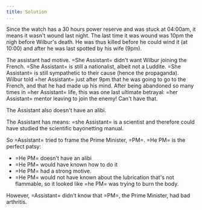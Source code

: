 ```yaml
---
title: Solution
...
```


Since the watch has a 30 hours power reserve and was stuck at 04:00am, it means it wasn't wound last night. The last time it was wound was 10pm the nigh before Wilbur's death. He was thus killed before he could wind it (at 10:00) and after he was last spotted by his wife (9pm).

The assistant had motive.
=She Assistant= didn't want Wilbur joining the French. =She Assistant= is still a nationalist, albeit not a Luddite. =She Assistant= is still sympathetic to their cause (hence the propaganda).
Wilbur told =her Assistant= just after 9pm that he was going to go to the French, and that he had made up his mind.
After being abandoned so many times in =her Assistant= life, this was one last ultimate betrayal: =her Assistant= mentor leaving to join the enemy!
Can't have that.

The Assistant also doesn't have an alibi.

The Assistant has means: =she Assistant= is a scientist and therefore could have studied the scientific bayonetting manual.

So =Assistant= tried to frame the Prime Minister, =PM=. =He PM= is the perfect patsy: 

  * =He PM= doesn't have an alibi
  * =He PM= would have known how to do it
  * =He PM= had a strong motive.
  * =He PM= would not have known about the lubrication that's not flammable, so it looked like =he PM= was trying to burn the body.
  
However, =Assistant= didn't know that =PM=, the Prime Minister, had bad arthritis. 
